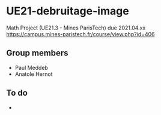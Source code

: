 # UE21-debruitage-image
Math Project (UE21.3 - Mines ParisTech) due 2021.04.xx
https://campus.mines-paristech.fr/course/view.php?id=406

## Group members
* Paul Meddeb
* Anatole Hernot

## To do
* 
